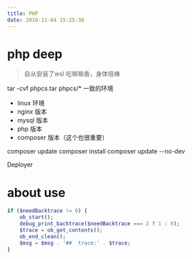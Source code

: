 ```yaml
---
title: PHP
date: 2018-11-04 15:25:38
---
```




# php deep 

>  自从安装了wsl 吃嘛嘛香，身体倍棒
> 
tar -cvf phpcs.tar phpcs/*
一致的环境  
- linux 环境
- nginx 版本
- mysql 版本
- php 版本
- composer 版本（这个也很重要）

composer update
composer install
composer update --no-dev


Deployer


# about use

``` php
if ($needBacktrace != 0) {
    ob_start();
    debug_print_backtrace($needBacktrace === 2 ? 1 : 0);
    $trace = ob_get_contents();
    ob_end_clean();
    $msg = $msg . '##  trace:' . $trace;
}

```


